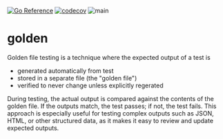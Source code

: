 [![Go Reference](https://pkg.go.dev/badge/github.com/go-tstr/golden.svg)](https://pkg.go.dev/github.com/go-tstr/golden) [![codecov](https://codecov.io/github/go-tstr/golden/graph/badge.svg?token=H3u7Ui9PfC)](https://codecov.io/github/go-tstr/golden) ![main](https://github.com/go-tstr/golden/actions/workflows/go.yaml/badge.svg?branch=main)

# golden

Golden file testing is a technique where the expected output of a test is

- generated automatically from test
- stored in a separate file (the "golden file")
- verified to never change unless explicitly regerated

During testing, the actual output is compared against the contents of the golden file. If the outputs match, the test passes; if not, the test fails. This approach is especially useful for testing complex outputs such as JSON, HTML, or other structured data, as it makes it easy to review and update expected outputs.
